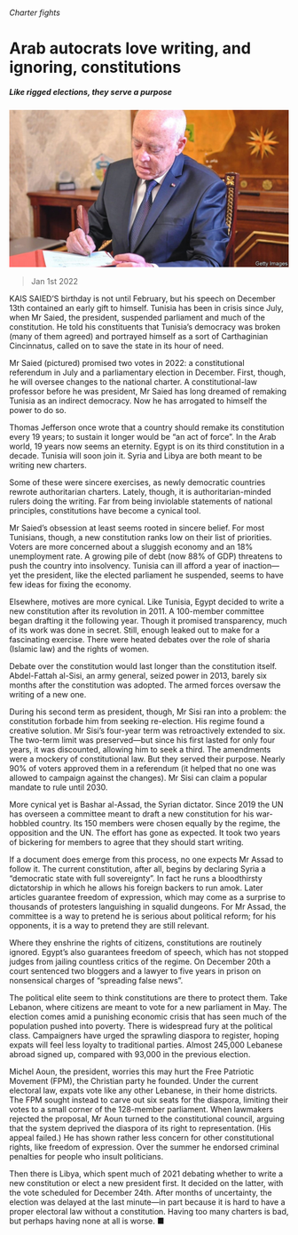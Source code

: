 ###### Charter fights

# Arab autocrats love writing, and ignoring, constitutions 

##### Like rigged elections, they serve a purpose 

![image](images/20220101_MAP001_0.jpg) 

> Jan 1st 2022 

KAIS SAIED’S birthday is not until February, but his speech on December 13th contained an early gift to himself. Tunisia has been in crisis since July, when Mr Saied, the president, suspended parliament and much of the constitution. He told his constituents that Tunisia’s democracy was broken (many of them agreed) and portrayed himself as a sort of Carthaginian Cincinnatus, called on to save the state in its hour of need.

Mr Saied (pictured) promised two votes in 2022: a constitutional referendum in July and a parliamentary election in December. First, though, he will oversee changes to the national charter. A constitutional-law professor before he was president, Mr Saied has long dreamed of remaking Tunisia as an indirect democracy. Now he has arrogated to himself the power to do so.


Thomas Jefferson once wrote that a country should remake its constitution every 19 years; to sustain it longer would be “an act of force”. In the Arab world, 19 years now seems an eternity. Egypt is on its third constitution in a decade. Tunisia will soon join it. Syria and Libya are both meant to be writing new charters.

Some of these were sincere exercises, as newly democratic countries rewrote authoritarian charters. Lately, though, it is authoritarian-minded rulers doing the writing. Far from being inviolable statements of national principles, constitutions have become a cynical tool.

Mr Saied’s obsession at least seems rooted in sincere belief. For most Tunisians, though, a new constitution ranks low on their list of priorities. Voters are more concerned about a sluggish economy and an 18% unemployment rate. A growing pile of debt (now 88% of GDP) threatens to push the country into insolvency. Tunisia can ill afford a year of inaction—yet the president, like the elected parliament he suspended, seems to have few ideas for fixing the economy.

Elsewhere, motives are more cynical. Like Tunisia, Egypt decided to write a new constitution after its revolution in 2011. A 100-member committee began drafting it the following year. Though it promised transparency, much of its work was done in secret. Still, enough leaked out to make for a fascinating exercise. There were heated debates over the role of sharia (Islamic law) and the rights of women.

Debate over the constitution would last longer than the constitution itself. Abdel-Fattah al-Sisi, an army general, seized power in 2013, barely six months after the constitution was adopted. The armed forces oversaw the writing of a new one.

During his second term as president, though, Mr Sisi ran into a problem: the constitution forbade him from seeking re-election. His regime found a creative solution. Mr Sisi’s four-year term was retroactively extended to six. The two-term limit was preserved—but since his first lasted for only four years, it was discounted, allowing him to seek a third. The amendments were a mockery of constitutional law. But they served their purpose. Nearly 90% of voters approved them in a referendum (it helped that no one was allowed to campaign against the changes). Mr Sisi can claim a popular mandate to rule until 2030.

More cynical yet is Bashar al-Assad, the Syrian dictator. Since 2019 the UN has overseen a committee meant to draft a new constitution for his war-hobbled country. Its 150 members were chosen equally by the regime, the opposition and the UN. The effort has gone as expected. It took two years of bickering for members to agree that they should start writing.

If a document does emerge from this process, no one expects Mr Assad to follow it. The current constitution, after all, begins by declaring Syria a “democratic state with full sovereignty”. In fact he runs a bloodthirsty dictatorship in which he allows his foreign backers to run amok. Later articles guarantee freedom of expression, which may come as a surprise to thousands of protesters languishing in squalid dungeons. For Mr Assad, the committee is a way to pretend he is serious about political reform; for his opponents, it is a way to pretend they are still relevant.

Where they enshrine the rights of citizens, constitutions are routinely ignored. Egypt’s also guarantees freedom of speech, which has not stopped judges from jailing countless critics of the regime. On December 20th a court sentenced two bloggers and a lawyer to five years in prison on nonsensical charges of “spreading false news”.

The political elite seem to think constitutions are there to protect them. Take Lebanon, where citizens are meant to vote for a new parliament in May. The election comes amid a punishing economic crisis that has seen much of the population pushed into poverty. There is widespread fury at the political class. Campaigners have urged the sprawling diaspora to register, hoping expats will feel less loyalty to traditional parties. Almost 245,000 Lebanese abroad signed up, compared with 93,000 in the previous election.

Michel Aoun, the president, worries this may hurt the Free Patriotic Movement (FPM), the Christian party he founded. Under the current electoral law, expats vote like any other Lebanese, in their home districts. The FPM sought instead to carve out six seats for the diaspora, limiting their votes to a small corner of the 128-member parliament. When lawmakers rejected the proposal, Mr Aoun turned to the constitutional council, arguing that the system deprived the diaspora of its right to representation. (His appeal failed.) He has shown rather less concern for other constitutional rights, like freedom of expression. Over the summer he endorsed criminal penalties for people who insult politicians.

Then there is Libya, which spent much of 2021 debating whether to write a new constitution or elect a new president first. It decided on the latter, with the vote scheduled for December 24th. After months of uncertainty, the election was delayed at the last minute—in part because it is hard to have a proper electoral law without a constitution. Having too many charters is bad, but perhaps having none at all is worse. ■

